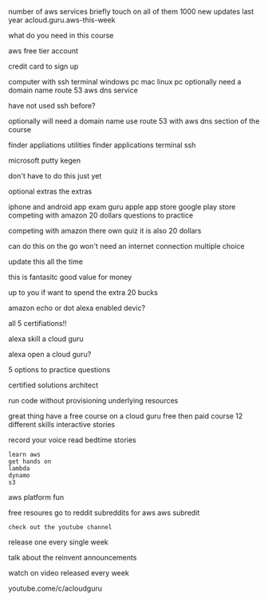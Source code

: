 number of aws services
briefly touch on all of them
1000 new updates last  year
    acloud.guru.aws-this-week

what do you need in this course

aws free tier account

credit card to sign up

computer with ssh terminal
    windows pc mac linux pc
optionally need a domain name
    route 53 aws dns service

have not used ssh before?

optionally will need a domain name
use route 53 with aws
	dns section of the course

finder 
appliations 
	utilities
		finder
            applications
            terminal
			ssh

microsoft
putty kegen

don't have to do this just yet

optional extras
the extras

iphone and android app
	exam guru apple app store google play store
        competing with amazon
        20 dollars 
	questions to practice

competing with amazon there own quiz it is also 20 dollars


can do this on the go won't need an internet connection multiple choice

update this all the time

this is fantasitc 
good value for money

up to you if want to spend the extra 20 bucks

amazon echo or dot
	alexa enabled devic?

all 5 certifiations!!

alexa skill
	a cloud guru

alexa open a cloud guru?


5 options to practice questions

certified solutions architect

run code without provisioning underlying resources

great thing have a free course on a cloud guru 
	free 
	then paid course 12 different skills
	interactive stories

record your voice
	read bedtime stories

	learn aws
	get hands on
	lambda
	dynamo
	s3

aws platform fun


free resoures go to reddit
subreddits for aws
	aws subredit

	check out the youtube channel
release one every single week

talk about the reinvent announcements

watch on video released every week

youtube.come/c/acloudguru
